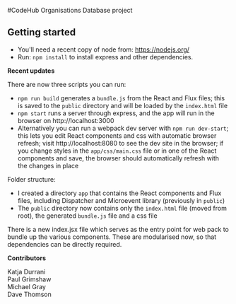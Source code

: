 #CodeHub Organisations Database project

## Getting started

* You'll need a recent copy of node from: https://nodejs.org/
* Run: `npm install` to install express and other dependencies.

**Recent updates**

There are now three scripts you can run: 
* `npm run build` generates a `bundle.js` from the React and Flux files; this is saved to the `public` directory and will be loaded by the `index.html` file
* `npm start` runs a server through express, and the app will run in the browser on http://localhost:3000
* Alternatively you can run a webpack dev server with `npm run dev-start`; this lets you edit React components and css with automatic browser refresh; visit http://localhost:8080 to see the dev site in the browser; if you change styles in the `app/css/main.css` file or in one of the React components and save, the browser should automatically refresh with the changes in place 

Folder structure: 
- I created a directory `app` that contains the React components and Flux files, including Dispatcher and Microevent library (previously in `public`)
- The `public` directory now contains only the `index.html` file (moved from root), the generated `bundle.js` file and a css file

There is a new index.jsx file which serves as the entry point for web pack to bundle up the various components. These are modularised now, so that dependencies can be directly required. 

**Contributors**

Katja Durrani    
Paul Grimshaw     
Michael Gray     
Dave Thomson
